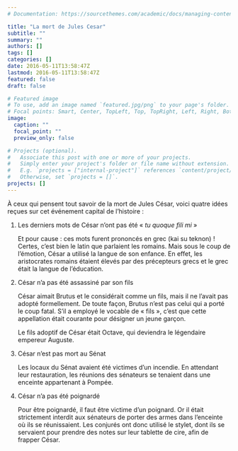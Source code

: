 ```yaml
---
# Documentation: https://sourcethemes.com/academic/docs/managing-content/

title: "La mort de Jules Cesar"
subtitle: ""
summary: ""
authors: []
tags: []
categories: []
date: 2016-05-11T13:58:47Z
lastmod: 2016-05-11T13:58:47Z
featured: false
draft: false

# Featured image
# To use, add an image named `featured.jpg/png` to your page's folder.
# Focal points: Smart, Center, TopLeft, Top, TopRight, Left, Right, BottomLeft, Bottom, BottomRight.
image:
  caption: ""
  focal_point: ""
  preview_only: false

# Projects (optional).
#   Associate this post with one or more of your projects.
#   Simply enter your project's folder or file name without extension.
#   E.g. `projects = ["internal-project"]` references `content/project/deep-learning/index.md`.
#   Otherwise, set `projects = []`.
projects: []
---
```


À ceux qui pensent tout savoir de la mort de Jules César, voici quatre idées reçues sur cet événement capital de l’histoire :

1. Les derniers mots de César n’ont pas été « _tu quoque fili mi_ »

   Et pour cause : ces mots furent prononcés en grec (kai su teknon) ! Certes, c’est bien le latin que parlaient les romains. Mais sous le coup de l’émotion, César a utilisé la langue de son enfance. En effet, les aristocrates romains étaient élevés par des précepteurs grecs et le grec était la langue de l’éducation.

2. César n’a pas été assassiné par son fils

   César aimait Brutus et le considérait comme un fils, mais il ne l’avait pas adopté formellement. De toute façon, Brutus n’est pas celui qui a porté le coup fatal. S’il a employé le vocable de « fils », c’est que cette appellation était courante pour désigner un jeune garçon.

   Le fils adoptif de César était Octave, qui deviendra le légendaire empereur Auguste.

3. César n’est pas mort au Sénat

   Les locaux du Sénat avaient été victimes d’un incendie. En attendant leur restauration, les réunions des sénateurs se tenaient dans une enceinte appartenant à Pompée.

4. César n’a pas été poignardé

   Pour être poignardé, il faut être victime d’un poignard. Or il était strictement interdit aux sénateurs de porter des armes dans l’enceinte où ils se réunissaient. Les conjurés ont donc utilisé le stylet, dont ils se servaient pour prendre des notes sur leur tablette de cire, afin de frapper César.
